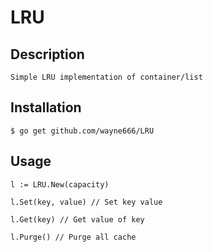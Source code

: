 # LRU

## Description
	
	Simple LRU implementation of container/list

## Installation

	$ go get github.com/wayne666/LRU

## Usage

	l := LRU.New(capacity)

	l.Set(key, value) // Set key value

	l.Get(key) // Get value of key

	l.Purge() // Purge all cache
